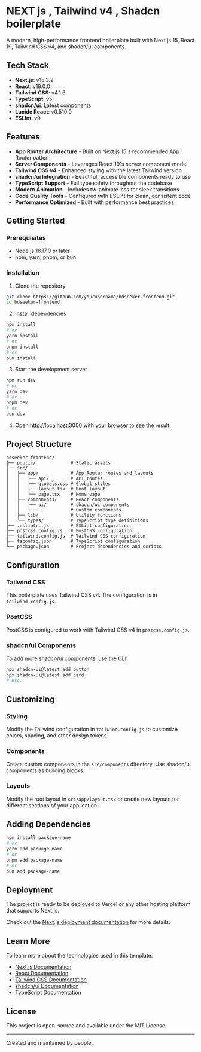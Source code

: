 # NEXT js , Tailwind v4 , Shadcn boilerplate 

A modern, high-performance frontend boilerplate built with Next.js 15, React 19, Tailwind CSS v4, and shadcn/ui components.

## Tech Stack

- **Next.js**: v15.3.2
- **React**: v19.0.0
- **Tailwind CSS**: v4.1.6
- **TypeScript**: v5+
- **shadcn/ui**: Latest components
- **Lucide React**: v0.510.0
- **ESLint**: v9

## Features

- **App Router Architecture** - Built on Next.js 15's recommended App Router pattern
- **Server Components** - Leverages React 19's server component model
- **Tailwind CSS v4** - Enhanced styling with the latest Tailwind version
- **shadcn/ui Integration** - Beautiful, accessible components ready to use
- **TypeScript Support** - Full type safety throughout the codebase
- **Modern Animation** - Includes tw-animate-css for sleek transitions
- **Code Quality Tools** - Configured with ESLint for clean, consistent code
- **Performance Optimized** - Built with performance best practices

## Getting Started

### Prerequisites

- Node.js 18.17.0 or later
- npm, yarn, pnpm, or bun

### Installation

1. Clone the repository
```bash
git clone https://github.com/yourusername/bdseeker-frontend.git
cd bdseeker-frontend
```

2. Install dependencies
```bash
npm install
# or
yarn install
# or
pnpm install
# or
bun install
```

3. Start the development server
```bash
npm run dev
# or
yarn dev
# or
pnpm dev
# or
bun dev
```

4. Open [http://localhost:3000](http://localhost:3000) with your browser to see the result.

## Project Structure

```
bdseeker-frontend/
├── public/             # Static assets
├── src/
│   ├── app/            # App Router routes and layouts
│   │   ├── api/        # API routes
│   │   ├── globals.css # Global styles
│   │   ├── layout.tsx  # Root layout
│   │   └── page.tsx    # Home page
│   ├── components/     # React components
│   │   ├── ui/         # shadcn/ui components
│   │   └── ...         # Custom components
│   ├── lib/            # Utility functions
│   └── types/          # TypeScript type definitions
├── .eslintrc.js        # ESLint configuration
├── postcss.config.js   # PostCSS configuration
├── tailwind.config.js  # Tailwind CSS configuration
├── tsconfig.json       # TypeScript configuration
└── package.json        # Project dependencies and scripts
```

## Configuration

### Tailwind CSS

This boilerplate uses Tailwind CSS v4. The configuration is in `tailwind.config.js`.

### PostCSS

PostCSS is configured to work with Tailwind CSS v4 in `postcss.config.js`.

### shadcn/ui Components

To add more shadcn/ui components, use the CLI:

```bash
npx shadcn-ui@latest add button
npx shadcn-ui@latest add card
# etc.
```

## Customizing

### Styling

Modify the Tailwind configuration in `tailwind.config.js` to customize colors, spacing, and other design tokens.

### Components

Create custom components in the `src/components` directory. Use shadcn/ui components as building blocks.

### Layouts

Modify the root layout in `src/app/layout.tsx` or create new layouts for different sections of your application.

## Adding Dependencies

```bash
npm install package-name
# or
yarn add package-name
# or
pnpm add package-name
# or
bun add package-name
```

## Deployment

The project is ready to be deployed to Vercel or any other hosting platform that supports Next.js.

Check out the [Next.js deployment documentation](https://nextjs.org/docs/app/building-your-application/deploying) for more details.

## Learn More

To learn more about the technologies used in this template:

- [Next.js Documentation](https://nextjs.org/docs)
- [React Documentation](https://react.dev)
- [Tailwind CSS Documentation](https://tailwindcss.com/docs)
- [shadcn/ui Documentation](https://ui.shadcn.com)
- [TypeScript Documentation](https://www.typescriptlang.org/docs)

## License

This project is open-source and available under the MIT License.

---

Created and maintained by people.